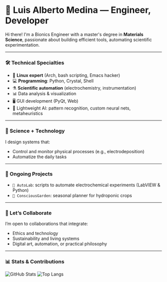 # 🧠 Luis Alberto Medina — Engineer, Developer

Hi there! I'm a Bionics Engineer with a master's degree in **Materials Science**, passionate about building efficient tools, automating scientific experimentation.

---

### 🛠️ Technical Specialties
- 🐧 **Linux expert** (Arch, bash scripting, Emacs hacker)
- 💻 **Programming**: Python, Crystal, Shell
- ⚗️ **Scientific automation** (electrochemistry, instrumentation)
- 📊 Data analysis & visualization
- 🖥️ GUI development (PyQt, Web)
- 🤖 Lightweight AI: pattern recognition, custom neural nets, metaheuristics

---

### 🧪 Science + Technology
I design systems that:
- Control and monitor physical processes (e.g., electrodeposition)
- Automatize the daily tasks

---

### 🧭 Ongoing Projects
- `📡 AutoLab`: scripts to automate electrochemical experiments (LabVIEW & Python)
- `🌱 ConsciousGarden`: seasonal planner for hydroponic crops

---

### 🤝 Let’s Collaborate
I’m open to collaborations that integrate:
- Ethics and technology
- Sustainability and living systems
- Digital art, automation, or practical philosophy

---

### 📊 Stats & Contributions

![GitHub Stats](https://github-readme-stats.vercel.app/api?username=Lmedinar&show_icons=true&theme=vision-friendly-dark)
![Top Langs](https://github-readme-stats.vercel.app/api/top-langs/?username=Lmedinar&layout=compact&theme=vision-friendly-dark)

